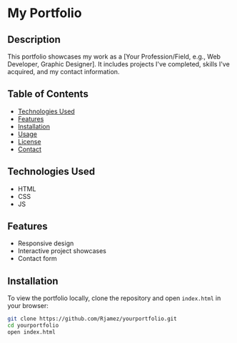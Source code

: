 # My Portfolio

## Description

This portfolio showcases my work as a [Your Profession/Field, e.g., Web Developer, Graphic Designer]. It includes projects I've completed, skills I've acquired, and my contact information.

## Table of Contents

- [Technologies Used](#technologies-used)
- [Features](#features)
- [Installation](#installation)
- [Usage](#usage)
- [License](#license)
- [Contact](#contact)

## Technologies Used

- HTML
- CSS
- JS
## Features

- Responsive design
- Interactive project showcases
- Contact form

## Installation

To view the portfolio locally, clone the repository and open `index.html` in your browser:

```bash
git clone https://github.com/Rjamez/yourportfolio.git
cd yourportfolio
open index.html
